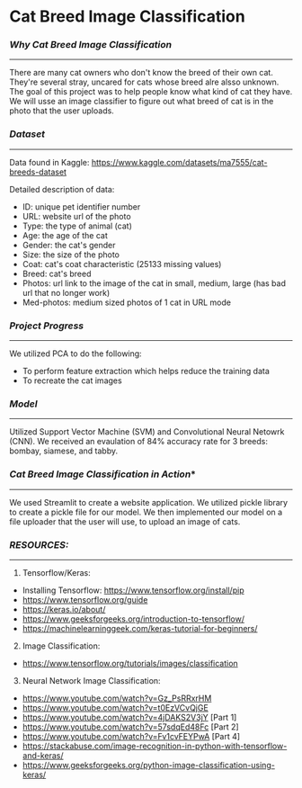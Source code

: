 # Cat Breed Image Classification

### *Why Cat Breed Image Classification*
---
There are many cat owners who don't know the breed of their own cat. They're several stray, uncared for cats whose breed alre alsso unknown. The goal of this project was to help people know what kind of cat they have. We will usse an image classifier to figure out what breed of cat is in the photo that the user uploads. 

### *Dataset*
---
Data found in Kaggle: https://www.kaggle.com/datasets/ma7555/cat-breeds-dataset

Detailed description of data:
- ID: unique pet identifier number
- URL: website url of the photo
- Type: the type of animal (cat)
- Age: the age of the cat
- Gender: the cat's gender
- Size: the size of the photo
- Coat: cat's coat characteristic (25133 missing values)
- Breed: cat's breed 
- Photos: url link to the image of the cat in small, medium, large (has bad url that no longer work)
- Med-photos: medium sized photos of 1 cat in URL mode


### *Project Progress*
---
We utilized PCA to do the following: 
- To perform feature extraction which helps reduce the training data
- To recreate the cat images

### *Model*
---
Utilized Support Vector Machine (SVM) and Convolutional Neural Netowrk (CNN). We received an evaulation of 84% accuracy rate for 3 breeds: bombay, siamese, and tabby. 

### *Cat Breed Image Classification in Action**
---
We used Streamlit to create a website application. We utilized pickle library to create a pickle file for our model. We then implemented our model on a file uploader that the user will use, to upload an image of cats. 


### *RESOURCES:*
---
1. Tensorflow/Keras: 
  - Installing Tensorflow: https://www.tensorflow.org/install/pip
  - https://www.tensorflow.org/guide
  - https://keras.io/about/
  - https://www.geeksforgeeks.org/introduction-to-tensorflow/
  - https://machinelearninggeek.com/keras-tutorial-for-beginners/
 
2. Image Classification: 
  - https://www.tensorflow.org/tutorials/images/classification

3. Neural Network Image Classification: 
  - https://www.youtube.com/watch?v=Gz_PsRRxrHM
  - https://www.youtube.com/watch?v=t0EzVCvQjGE
  - https://www.youtube.com/watch?v=4jDAKS2V3jY [Part 1]
  - https://www.youtube.com/watch?v=57sdqEd48Fc [Part 2]
  - https://www.youtube.com/watch?v=Fv1cvFEYPwA [Part 4]
  - https://stackabuse.com/image-recognition-in-python-with-tensorflow-and-keras/
  - https://www.geeksforgeeks.org/python-image-classification-using-keras/
